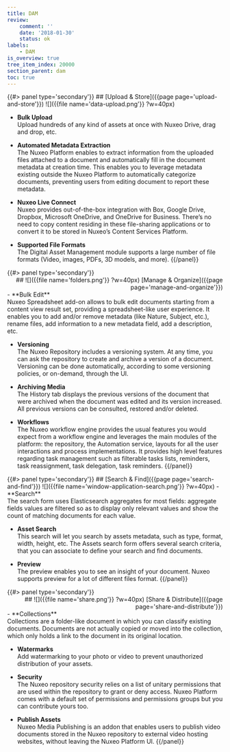 ```yaml
---
title: DAM
review:
    comment: ''
    date: '2018-01-30'
    status: ok
labels:
    - DAM
is_overview: true
tree_item_index: 20000
section_parent: dam
toc: true
---
```

<div class="row" data-equalizer data-equalize-on="medium">
<div class="column medium-12">
{{#> panel type='secondary'}}
## [Upload & Store]({{page page='upload-and-store'}}) ![]({{file name='data-upload.png'}} ?w=40px)

- **Bulk Upload**</br>Upload hundreds of any kind of assets at once with Nuxeo Drive, drag and drop, etc.

- **Automated Metadata Extraction**</br>The Nuxeo Platform enables to extract information from the uploaded files attached to a document and automatically fill in the document metadata at creation time. This enables you to leverage metadata existing outside the Nuxeo Platform to automatically categorize documents, preventing users from editing document to report these metadata.

- **Nuxeo Live Connect**</br>Nuxeo provides out-of-the-box integration with Box, Google Drive, Dropbox, Microsoft OneDrive, and OneDrive for Business. There’s no need to copy content residing in these file-sharing applications or to convert it to be stored in Nuxeo’s Content Services Platform.

- **Supported File Formats**</br>The Digital Asset Management module supports a large number of file formats (Video, images, PDFs, 3D models, and more).
{{/panel}}
</div>

<div class="column medium-12">
{{#> panel type='secondary'}}
<div align='right'>
## ![]({{file name='folders.png'}} ?w=40px) [Manage & Organize]({{page page='manage-and-organize'}})
</div>
- **Bulk Edit**</br>Nuxeo Spreadsheet add-on allows to bulk edit documents starting from a content view result set, providing a spreadsheet-like user experience. It enables you to add and/or remove metadata (like Nature, Subject, etc.), rename files, add information to a new metadata field, add a description, etc.

- **Versioning**</br>The Nuxeo Repository includes a versioning system. At any time, you can ask the repository to create and archive a version of a document. Versioning can be done automatically, according to some versioning policies, or on-demand, through the UI.

- **Archiving Media**</br>The History tab displays the previous versions of the document that were archived when the document was edited and its version increased. All previous versions can be consulted, restored and/or deleted.

- **Workflows**</br>The Nuxeo workflow engine provides the usual features you would expect from a workflow engine and leverages the main modules of the platform: the repository, the Automation service, layouts for all the user interactions and process implementations. It provides high level features regarding task management such as filterable tasks lists, reminders, task reassignment, task delegation, task reminders.
{{/panel}}
</div>
</div>

<div class="row" data-equalizer data-equalize-on="medium">
<div class="column medium-12">
{{#> panel type='secondary'}}
## [Search & Find]({{page page='search-and-find'}}) ![]({{file name='window-application-search.png'}} ?w=40px)
- **Search**</br>The search form uses Elasticsearch aggregates for most fields: aggregate fields values are filtered so as to display only relevant values and show the count of matching documents for each value.

- **Asset Search**</br>This search will let you search by assets metadata, such as type, format, width, height, etc. The Assets search form offers several search criteria, that you can associate to define your search and find documents.

- **Preview**</br>The preview enables you to see an insight of your document. Nuxeo supports preview for a lot of different files format.
{{/panel}}
</div>

<div class="column medium-12">
{{#> panel type='secondary'}}
<div align='right'>
## ![]({{file name='share.png'}} ?w=40px) [Share & Distribute]({{page page='share-and-distribute'}})
</div>
- **Collections**</br> Collections are a folder-like document in which you can classify existing documents. Documents are not actually copied or moved into the collection, which only holds a link to the document in its original location.

- **Watermarks**</br> Add watermarking to your photo or video to prevent unauthorized distribution of your assets.

- **Security**</br>The Nuxeo repository security relies on a list of unitary permissions that are used within the repository to grant or deny access. Nuxeo Platform comes with a default set of permissions and permissions groups but you can contribute yours too.

- **Publish Assets**</br> Nuxeo Media Publishing is an addon that enables users to publish video documents stored in the Nuxeo repository to external video hosting websites, without leaving the Nuxeo Platform UI.
{{/panel}}
</div>
</div>
